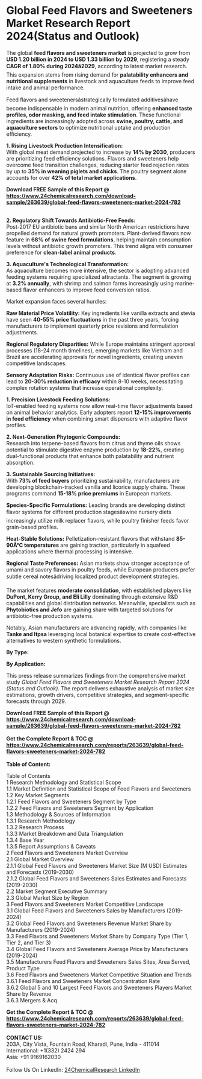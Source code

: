<h1>Global Feed Flavors and Sweeteners Market Research Report 2024(Status and Outlook)</h1><p>The global <strong>feed flavors and sweeteners market</strong> is projected to grow from <strong>USD 1.20 billion in 2024 to USD 1.33 billion by 2029</strong>, registering a steady <strong>CAGR of 1.80% during 2024â2029</strong>, according to latest market research. This expansion stems from rising demand for <strong>palatability enhancers and nutritional supplements</strong> in livestock and aquaculture feeds to improve feed intake and animal performance.</p><p>Feed flavors and sweetenersâstrategically formulated additivesâhave become indispensable in modern animal nutrition, offering <strong>enhanced taste profiles, odor masking, and feed intake stimulation</strong>. These functional ingredients are increasingly adopted across <strong>swine, poultry, cattle, and aquaculture sectors</strong> to optimize nutritional uptake and production efficiency.</p><p><strong>1. Rising Livestock Production Intensification:</strong><br>
With global meat demand projected to increase by <strong>14% by 2030</strong>, producers are prioritizing feed efficiency solutions. Flavors and sweeteners help overcome feed transition challenges, reducing starter feed rejection rates by up to <strong>35% in weaning piglets and chicks</strong>. The poultry segment alone accounts for over <strong>42% of total market applications</strong>.</p><div><b>Download FREE Sample of this Report @ 
            <a href="https://www.24chemicalresearch.com/download-sample/263639/global-feed-flavors-sweeteners-market-2024-782">
            https://www.24chemicalresearch.com/download-sample/263639/global-feed-flavors-sweeteners-market-2024-782</a></b></div><br><p><strong>2. Regulatory Shift Towards Antibiotic-Free Feeds:</strong><br>
Post-2017 EU antibiotic bans and similar North American restrictions have propelled demand for natural growth promoters. Plant-derived flavors now feature in <strong>68% of swine feed formulations</strong>, helping maintain consumption levels without antibiotic growth promoters. This trend aligns with consumer preference for <strong>clean-label animal products</strong>.</p><p><strong>3. Aquaculture's Technological Transformation:</strong><br>
As aquaculture becomes more intensive, the sector is adopting advanced feeding systems requiring specialized attractants. The segment is growing at <strong>3.2% annually</strong>, with shrimp and salmon farms increasingly using marine-based flavor enhancers to improve feed conversion ratios.</p><p>Market expansion faces several hurdles:</p><p><strong>Raw Material Price Volatility:</strong> Key ingredients like vanilla extracts and stevia have seen <strong>40-55% price fluctuations</strong> in the past three years, forcing manufacturers to implement quarterly price revisions and formulation adjustments.</p><p><strong>Regional Regulatory Disparities:</strong> While Europe maintains stringent approval processes (18-24 month timelines), emerging markets like Vietnam and Brazil are accelerating approvals for novel ingredients, creating uneven competitive landscapes.</p><p><strong>Sensory Adaptation Risks:</strong> Continuous use of identical flavor profiles can lead to <strong>20-30% reduction in efficacy</strong> within 8-10 weeks, necessitating complex rotation systems that increase operational complexity.</p><p><strong>1. Precision Livestock Feeding Solutions:</strong><br>
IoT-enabled feeding systems now allow real-time flavor adjustments based on animal behavior analytics. Early adopters report <strong>12-15% improvements in feed efficiency</strong> when combining smart dispensers with adaptive flavor profiles.</p><p><strong>2. Next-Generation Phytogenic Compounds:</strong><br>
Research into terpene-based flavors from citrus and thyme oils shows potential to stimulate digestive enzyme production by <strong>18-22%</strong>, creating dual-functional products that enhance both palatability and nutrient absorption.</p><p><strong>3. Sustainable Sourcing Initiatives:</strong><br>
With <strong>73% of feed buyers</strong> prioritizing sustainability, manufacturers are developing blockchain-tracked vanilla and licorice supply chains. These programs command <strong>15-18% price premiums</strong> in European markets.</p><p><strong>Species-Specific Formulations:</strong> Leading brands are developing distinct flavor systems for different production stagesâswine nursery diets increasingly utilize milk replacer flavors, while poultry finisher feeds favor grain-based profiles.</p><p><strong>Heat-Stable Solutions:</strong> Pelletization-resistant flavors that withstand <strong>85-90Â°C temperatures</strong> are gaining traction, particularly in aquafeed applications where thermal processing is intensive.</p><p><strong>Regional Taste Preferences:</strong> Asian markets show stronger acceptance of umami and savory flavors in poultry feeds, while European producers prefer subtle cereal notesâdriving localized product development strategies.</p><p>The market features <strong>moderate consolidation</strong>, with established players like <strong>DuPont, Kerry Group, and Eli Lilly</strong> dominating through extensive R&amp;D capabilities and global distribution networks. Meanwhile, specialists such as <strong>Phytobiotics and Jefo</strong> are gaining share with targeted solutions for antibiotic-free production systems.</p><p>Notably, Asian manufacturers are advancing rapidly, with companies like <strong>Tanke and Itpsa</strong> leveraging local botanical expertise to create cost-effective alternatives to western synthetic formulations.</p><p><strong>By Type:</strong></p><p><strong>By Application:</strong></p><p>This press release summarizes findings from the comprehensive market study <em>Global Feed Flavors and Sweeteners Market Research Report 2024 (Status and Outlook)</em>. The report delivers exhaustive analysis of market size estimations, growth drivers, competitive strategies, and segment-specific forecasts through 2029.</p><div><b>Download FREE Sample of this Report @ 
            <a href="https://www.24chemicalresearch.com/download-sample/263639/global-feed-flavors-sweeteners-market-2024-782">
            https://www.24chemicalresearch.com/download-sample/263639/global-feed-flavors-sweeteners-market-2024-782</a></b></div><br><div><b>Get the Complete Report & TOC @ 
            <a href="https://www.24chemicalresearch.com/reports/263639/global-feed-flavors-sweeteners-market-2024-782">
            https://www.24chemicalresearch.com/reports/263639/global-feed-flavors-sweeteners-market-2024-782</a></b></div><br>
            <b>Table of Content:</b><p>Table of Contents<br />
1 Research Methodology and Statistical Scope<br />
1.1 Market Definition and Statistical Scope of Feed Flavors and Sweeteners<br />
1.2 Key Market Segments<br />
1.2.1 Feed Flavors and Sweeteners Segment by Type<br />
1.2.2 Feed Flavors and Sweeteners Segment by Application<br />
1.3 Methodology & Sources of Information<br />
1.3.1 Research Methodology<br />
1.3.2 Research Process<br />
1.3.3 Market Breakdown and Data Triangulation<br />
1.3.4 Base Year<br />
1.3.5 Report Assumptions & Caveats<br />
2 Feed Flavors and Sweeteners Market Overview<br />
2.1 Global Market Overview<br />
2.1.1 Global Feed Flavors and Sweeteners Market Size (M USD) Estimates and Forecasts (2019-2030)<br />
2.1.2 Global Feed Flavors and Sweeteners Sales Estimates and Forecasts (2019-2030)<br />
2.2 Market Segment Executive Summary<br />
2.3 Global Market Size by Region<br />
3 Feed Flavors and Sweeteners Market Competitive Landscape<br />
3.1 Global Feed Flavors and Sweeteners Sales by Manufacturers (2019-2024)<br />
3.2 Global Feed Flavors and Sweeteners Revenue Market Share by Manufacturers (2019-2024)<br />
3.3 Feed Flavors and Sweeteners Market Share by Company Type (Tier 1, Tier 2, and Tier 3)<br />
3.4 Global Feed Flavors and Sweeteners Average Price by Manufacturers (2019-2024)<br />
3.5 Manufacturers Feed Flavors and Sweeteners Sales Sites, Area Served, Product Type<br />
3.6 Feed Flavors and Sweeteners Market Competitive Situation and Trends<br />
3.6.1 Feed Flavors and Sweeteners Market Concentration Rate<br />
3.6.2 Global 5 and 10 Largest Feed Flavors and Sweeteners Players Market Share by Revenue<br />
3.6.3 Mergers & Acq</p><div><b>Get the Complete Report & TOC @ 
            <a href="https://www.24chemicalresearch.com/reports/263639/global-feed-flavors-sweeteners-market-2024-782">
            https://www.24chemicalresearch.com/reports/263639/global-feed-flavors-sweeteners-market-2024-782</a></b></div><br><b>CONTACT US:</b><br>
            203A, City Vista, Fountain Road, Kharadi, Pune, India - 411014<br>
            International: +1(332) 2424 294<br>
            Asia: +91 9169162030 <br><br>
            Follow Us On LinkedIn: <a href="https://www.linkedin.com/company/24chemicalresearch/">24ChemicalResearch LinkedIn</a>